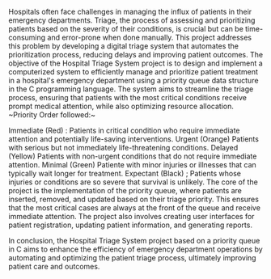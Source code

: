 Hospitals often face challenges in managing the influx of patients in their emergency departments. Triage, the process of assessing and prioritizing patients based on the severity of their conditions, is crucial but can be time-consuming and error-prone when done manually. This project addresses this problem by developing a digital triage system that automates the prioritization process, reducing delays and improving patient outcomes.
The objective of the Hospital Triage System project is to design and implement a computerized system to efficiently manage and prioritize patient treatment in a hospital's emergency department using a priority queue data structure in the C programming language. The system aims to streamline the triage process, ensuring that patients with the most critical conditions receive prompt medical attention, while also optimizing resource allocation.
~Priority Order followed:~ 

Immediate (Red) : Patients in critical condition who require immediate attention and potentially life-saving interventions. 
Urgent (Orange) Patients with serious but not immediately life-threatening conditions. 
Delayed (Yellow) Patients with non-urgent conditions that do not require immediate attention.
Minimal (Green) Patiente with minor injuries or illnesses that can typically wait longer for treatment. Expectant (Black) ; Patients whose injuries or conditions are so severe that survival is unlikely.
The core of the project is the implementation of the priority queue, where patients are inserted, removed, and updated based on their triage priority. This ensures that the most critical cases are always at the front of the queue and receive immediate attention. The project also involves creating user interfaces for patient registration, updating patient information, and generating reports.

In conclusion, the Hospital Triage System project based on a priority queue in C aims to enhance the efficiency of emergency department operations by automating and optimizing the patient triage process, ultimately improving patient care and outcomes.
